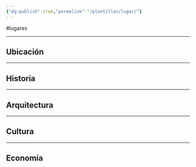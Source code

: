 ```yaml
---
{"dg-publish":true,"permalink":"/plantillas/lugar/"}
---
```


#lugares
***
## Ubicación

***
## Historia

***
## Arquitectura

***
## Cultura

***
## Economía
